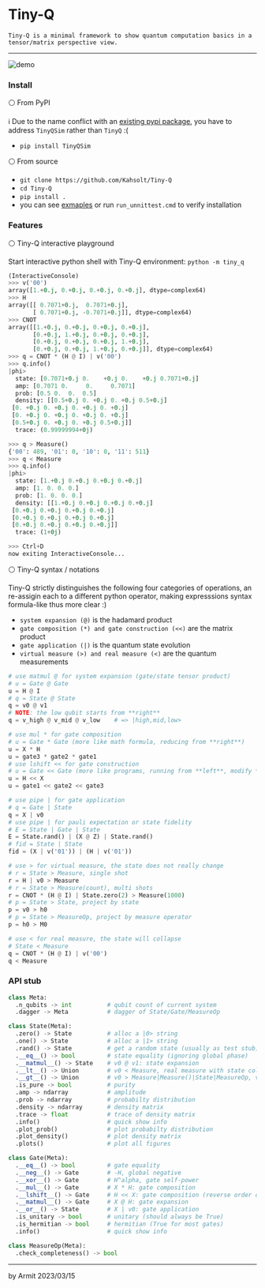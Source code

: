 # Tiny-Q

    Tiny-Q is a minimal framework to show quantum computation basics in a tensor/matrix perspective view.

----

![demo](img/demo.png)


### Install

⚪ From PyPI

ℹ Due to the name conflict with an [existing pypi package](https://pypi.org/project/TinyQ/), you have to address `TinyQSim` rather than `TinyQ` :(

- `pip install TinyQSim`

⚪ From source

- `git clone https://github.com/Kahsolt/Tiny-Q`
- `cd Tiny-Q`
- `pip install .`
- you can see [exmaples](/examples/) or run `run_unnittest.cmd` to verify installation


### Features

⚪ Tiny-Q interactive playground

Start interactive python shell with Tiny-Q environment: `python -m tiny_q`

```python
(InteractiveConsole)
>>> v('00')
array([1.+0.j, 0.+0.j, 0.+0.j, 0.+0.j], dtype=complex64)
>>> H
array([[ 0.7071+0.j,  0.7071+0.j],
       [ 0.7071+0.j, -0.7071+0.j]], dtype=complex64)
>>> CNOT
array([[1.+0.j, 0.+0.j, 0.+0.j, 0.+0.j],
       [0.+0.j, 1.+0.j, 0.+0.j, 0.+0.j],
       [0.+0.j, 0.+0.j, 0.+0.j, 1.+0.j],
       [0.+0.j, 0.+0.j, 1.+0.j, 0.+0.j]], dtype=complex64)
>>> q = CNOT * (H @ I) | v('00')
>>> q.info()
|phi>
  state: [0.7071+0.j 0.    +0.j 0.    +0.j 0.7071+0.j]
  amp: [0.7071 0.     0.     0.7071]
  prob: [0.5 0.  0.  0.5]
  density: [[0.5+0.j 0. +0.j 0. +0.j 0.5+0.j]
 [0. +0.j 0. +0.j 0. +0.j 0. +0.j]
 [0. +0.j 0. +0.j 0. +0.j 0. +0.j]
 [0.5+0.j 0. +0.j 0. +0.j 0.5+0.j]]
  trace: (0.99999994+0j)

>>> q > Measure()
{'00': 489, '01': 0, '10': 0, '11': 511}
>>> q < Measure
>>> q.info()
|phi>
  state: [1.+0.j 0.+0.j 0.+0.j 0.+0.j]
  amp: [1. 0. 0. 0.]
  prob: [1. 0. 0. 0.]
  density: [[1.+0.j 0.+0.j 0.+0.j 0.+0.j]
 [0.+0.j 0.+0.j 0.+0.j 0.+0.j]
 [0.+0.j 0.+0.j 0.+0.j 0.+0.j]
 [0.+0.j 0.+0.j 0.+0.j 0.+0.j]]
  trace: (1+0j)

>>> Ctrl+D
now exiting InteractiveConsole...
```

⚪ Tiny-Q syntax / notations

Tiny-Q strictly distinguishes the following four categories of operations, an re-assigin each to a different python operator, making expresssions syntax formula-like thus more clear :)

- `system expansion (@)` is the hadamard product
- `gate composition (*) and gate construction (<<)` are the matrix product
- `gate application (|)` is the quantum state evolution
- `virtual measure (>) and real measure (<)` are the quantum measurements

```python
# use matmul @ for system expansion (gate/state tensor product)
# u = Gate @ Gate
u = H @ I
# q = State @ State
q = v0 @ v1
# NOTE: the low qubit starts from **right**
q = v_high @ v_mid @ v_low    # => |high,mid,low>

# use mul * for gate composition
# u = Gate * Gate (more like math formula, reducing from **right**)
u = X * H
u = gate3 * gate2 * gate1
# use lshift << for gate construction
# u = Gate << Gate (more like programs, running from **left**, modify **inplace**)
u = H << X
u = gate1 << gate2 << gate3

# use pipe | for gate application
# q = Gate | State
q = X | v0
# use pipe | for pauli expectation or state fidelity
# E = State | Gate | State
E = State.rand() | (X @ Z) | State.rand()
# fid = State | State
fid = (X | v('01')) | (H | v('01'))

# use > for virtual measure, the state does not really change
# r = State > Measure, single shot
r = H | v0 > Measure
# r = State > Measure(count), multi shots
r = CNOT * (H @ I) | State.zero(2) > Measure(1000)
# p = State > State, project by state
p = v0 > h0
# p = State > MeasureOp, project by measure operator
p = h0 > M0

# use < for real measure, the state will collapse
# State < Measure
q = CNOT * (H @ I) | v('00')
q < Measure
```

### API stub

```python
class Meta:
  .n_qubits -> int          # qubit count of current system
  .dagger -> Meta           # dagger of State/Gate/MeasureOp

class State(Meta):
  .zero() -> State          # alloc a |0> string
  .one() -> State           # alloc a |1> string
  .rand() -> State          # get a random state (usually as test stub)
  .__eq__() -> bool         # state equality (ignoring global phase)
  .__matmul__() -> State    # v0 @ v1: state expansion
  .__lt__() -> Union        # v0 < Measure, real measure with state collapse
  .__gt__() -> Union        # v0 > Measure|Measure()|State|MeasureOp, virtual measurements
  .is_pure -> bool          # purity
  .amp -> ndarray           # amplitude
  .prob -> ndarray          # probabilty distribution
  .density -> ndarray       # density matrix
  .trace -> float           # trace of density matrix
  .info()                   # quick show info
  .plot_prob()              # plot probabilty distribution
  .plot_density()           # plot density matrix
  .plots()                  # plot all figures

class Gate(Meta):
  .__eq__() -> bool         # gate equality
  .__neg__() -> Gate        # -H, global negative
  .__xor__() -> Gate        # H^alpha, gate self-power
  .__mul__() -> Gate        # X * H: gate composition
  .__lshift__() -> Gate     # H << X: gate composition (reverse order of __mul__)
  .__matmul__() -> Gate     # X @ H: gate expansion
  .__or__() -> State        # X | v0: gate application
  .is_unitary -> bool       # unitary (should always be True)
  .is_hermitian -> bool     # hermitian (True for most gates)
  .info()                   # quick show info

class MeasureOp(Meta):
  .check_completeness() -> bool
```

----

by Armit
2023/03/15 

